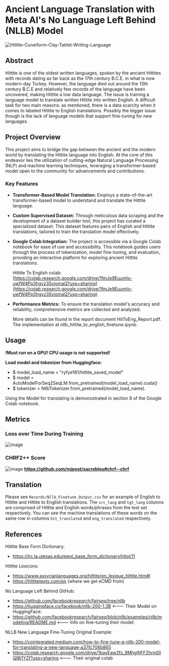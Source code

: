 # Ancient Language Translation with Meta AI's No Language Left Behind (NLLB) Model

![Hittite-Cuneiform-Clay-Tablet-Writing-Language](https://github.com/rfeinberg3/Hittite_English_Translation_w-NLLB/assets/95943957/997b9af1-5404-4371-bbdf-a6bd8e2371af)


## Abstract

  Hittite is one of the oldest written
languages, spoken by the ancient Hittites
with records dating as far back as the 17th
century B.C.E. in what is now modern-day
Turkey. However, the language died out
around the 13th century B.C.E and
relatively few records of the language
have been uncovered, making Hittite a low
data language. The issue is training a
language model to translate written Hittite
into written English. A difficult task for
two main reasons: as mentioned, there is a
data scarcity when it comes to labeled
Hittite to English translations. Possibly the
bigger issue though is the lack of language
models that support fine-tuning for new
languages.

## Project Overview

This project aims to bridge the gap between the ancient and the modern world by translating the Hittite language into English. At the core of this endeavor lies the utilization of cutting-edge Natural Language Processing (NLP) and machine learning techniques, leveraging a transformer-based model open to the community for advancements and contributions. 

### Key Features

- **Transformer-Based Model Translation:** Employs a state-of-the-art transformer-based model to understand and translate the Hittite language.

- **Custom Supervised Dataset:** Through meticulous data scraping and the development of a dataset builder tool, this project has curated a specialized dataset. This dataset features pairs of English and Hittite translations, tailored to train the translation model effectively.

- **Google Colab Integration:** The project is accessible via a Google Colab notebook for ease of use and accessibility. This notebook guides users through the process of tokenization, model fine-tuning, and evaluation, providing an interactive platform for exploring ancient Hittite translations. 

  Hittite To English colab: [https://colab.research.google.com/drive/1fmJe9EuumIo-uwfW4Pp3hgyz3SviomaQ?usp=sharing](https://colab.research.google.com/drive/1fmJe9EuumIo-uwfW4Pp3hgyz3SviomaQ?usp=sharing)

- **Performance Metrics:** To ensure the translation model's accuracy and reliability, comprehensive metrics are collected and analyzed.

  More details can be found in the report document HitToEng_Report.pdf.
The implementation at nllb_hittite_to_english_finetune.ipynb.


## Usage

**!Must run on a GPU! CPU usage is not supported!**

**Load model and tokenizer from Huggingface:**
- $ model_load_name = "ryfye181/hittite_saved_model"
- $ model = AutoModelForSeq2SeqLM.from_pretrained(model_load_name).cuda()
- $ tokenizer = NllbTokenizer.from_pretrained(model_load_name).

Using the Model for translating is demonostrated in section 8 of the Google Colab notebook.

## Metrics

### Loss over Time During Training
![image](https://github.com/rfeinberg3/Hittite_English_Translation_w-NLLB/assets/95943957/b2101ba5-36f3-4d9a-a3bf-bad2a0d06471)
### CHRF2++ Score
![image](https://github.com/rfeinberg3/Hittite_English_Translation_w-NLLB/assets/95943957/1b3e6bdf-932d-4a8c-ab49-223bde3be381)
**https://github.com/mjpost/sacrebleu#chrf--chrf**

## Translation 
Please see `Records/Nllb_Finetune_Output.csv` for an example of English to Hittite and Hittite to English translations. The `src_lang` and `tgt_lang` columns are comprised of Hittite and English words/phrases from the test set respectively. You can see the machine translations of these words on the same row in columns `hit_translated` and `eng_translated` respectively.  


## References

Hittite Base Form Dictionary:
*	https://lrc.la.utexas.edu/eieol_base_form_dictionary/hitol/11

Hittite Lexicons:
*	https://www.assyrianlanguages.org/hittite/en_lexique_hittite.htm#l
* https://hittitetexts.com/en (where we get eCMD from)


No Language Left Behind GitHub:
  * https://github.com/facebookresearch/fairseq/tree/nllb
  * https://huggingface.co/facebook/nllb-200-1.3B
<--- Their Model on HuggingFace: 
  * https://github.com/facebookresearch/fairseq/blob/nllb/examples/nllb/modeling/README.md
<--- Info on fine-tuning their model:

NLLB New Language Fine-Tuning Original Example:
  * https://cointegrated.medium.com/how-to-fine-tune-a-nllb-200-model-for-translating-a-new-language-a37fc706b865
  * https://colab.research.google.com/drive/1bayEaw2fz_9Mhg9jFFZhrmDlQlBj1YZf?usp=sharing  <--- Their original colab
